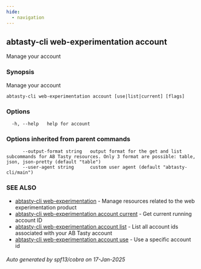 ```yaml
---
hide:
  - navigation
---
```

## abtasty-cli web-experimentation account

Manage your account

### Synopsis

Manage your account

```
abtasty-cli web-experimentation account [use|list|current] [flags]
```

### Options

```
  -h, --help   help for account
```

### Options inherited from parent commands

```
      --output-format string   output format for the get and list subcommands for AB Tasty resources. Only 3 format are possible: table, json, json-pretty (default "table")
      --user-agent string      custom user agent (default "abtasty-cli/main")
```

### SEE ALSO

* [abtasty-cli web-experimentation](abtasty-cli_web-experimentation.md)	 - Manage resources related to the web experimentation product
* [abtasty-cli web-experimentation account current](abtasty-cli_web-experimentation_account_current.md)	 - Get current running account ID
* [abtasty-cli web-experimentation account list](abtasty-cli_web-experimentation_account_list.md)	 - List all account ids associated with your AB Tasty account
* [abtasty-cli web-experimentation account use](abtasty-cli_web-experimentation_account_use.md)	 - Use a specific account id

###### Auto generated by spf13/cobra on 17-Jan-2025
